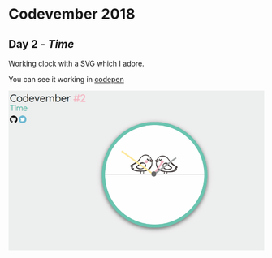 # Codevember 2018

## Day 2 - *Time*

Working clock with a SVG which I adore.

You can see it working in [codepen](https://codepen.io/RominaMartin/full/PxYMNO/)

![](time.gif)